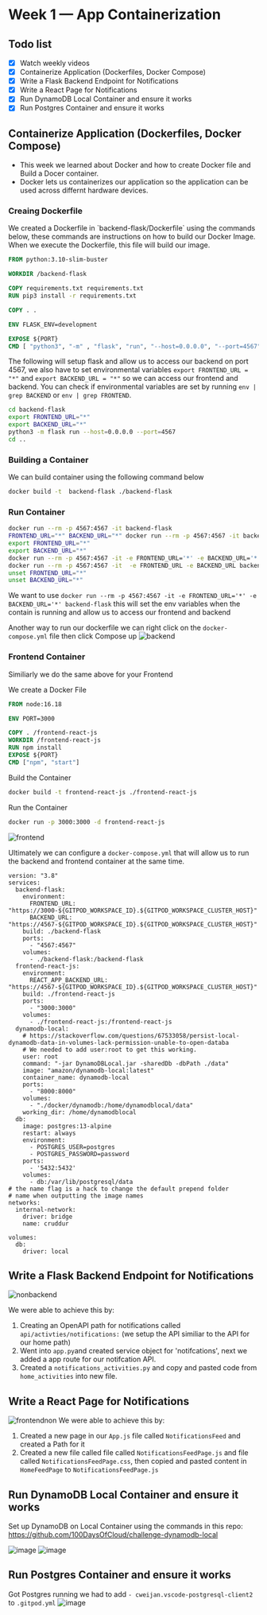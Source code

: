 # Week 1 — App Containerization


## Todo list
- [x] Watch weekly videos
- [x] Containerize Application (Dockerfiles, Docker Compose)
- [x] Write a Flask Backend Endpoint for Notifications
- [x] Write a React Page for Notifications
- [x] Run DynamoDB Local Container and ensure it works
- [x] Run Postgres Container and ensure it works

## Containerize Application (Dockerfiles, Docker Compose)
* This week we learned about Docker and how to create Docker file and Build a Docer container.
* Docker lets us containerizes our application so the application can be used across differnt hardware devices.

### Creaing Dockerfile
 <p>We created a Dockerfile in `backend-flask/Dockerfile` using the commands below, these commands are instructions on how to build our Docker Image. When we execute the Dockerfile, this file will build our image.</p>
 
 ```dockerfile
FROM python:3.10-slim-buster

WORKDIR /backend-flask

COPY requirements.txt requirements.txt
RUN pip3 install -r requirements.txt

COPY . .

ENV FLASK_ENV=development

EXPOSE ${PORT}
CMD [ "python3", "-m" , "flask", "run", "--host=0.0.0.0", "--port=4567"]
```
The following will setup flask and allow us to access our backend on port 4567, we also have to set environmental variables `export FRONTEND_URL = "*"` and `export BACKEND_URL = "*"` so we can access our frontend and backend. You can check if environmental variables are set by running `env | grep BACKEND` or  `env | grep FRONTEND`.

```sh
cd backend-flask
export FRONTEND_URL="*"
export BACKEND_URL="*"
python3 -m flask run --host=0.0.0.0 --port=4567
cd ..
```
### Building a Container
<p>We can build container using the following command below</p>

 ```sh
docker build -t  backend-flask ./backend-flask
```

### Run Container 
```sh
docker run --rm -p 4567:4567 -it backend-flask
FRONTEND_URL="*" BACKEND_URL="*" docker run --rm -p 4567:4567 -it backend-flask
export FRONTEND_URL="*"
export BACKEND_URL="*"
docker run --rm -p 4567:4567 -it -e FRONTEND_URL='*' -e BACKEND_URL='*' backend-flask
docker run --rm -p 4567:4567 -it  -e FRONTEND_URL -e BACKEND_URL backend-flask
unset FRONTEND_URL="*"
unset BACKEND_URL="*"
```
 We want to use `docker run --rm -p 4567:4567 -it -e FRONTEND_URL='*' -e BACKEND_URL='*' backend-flask` this will set the env variables  when the contain is running and allow us to access our frontend and backend 
 
 Another way to run our dockerfile we can right click on the `docker-compose.yml` file then click Compose up
 ![backend](https://user-images.githubusercontent.com/46639580/221342233-76efb02b-465c-4abd-a783-75772532f27d.png)
 
 ### Frontend Container 
 
 Similiarly we do the same above for your Frontend
 
 We create a Docker File

```dockerfile
FROM node:16.18

ENV PORT=3000

COPY . /frontend-react-js
WORKDIR /frontend-react-js
RUN npm install
EXPOSE ${PORT}
CMD ["npm", "start"]
```

Build the Container
```sh
docker build -t frontend-react-js ./frontend-react-js
```
Run the Container 
```sh
docker run -p 3000:3000 -d frontend-react-js
```
![frontend](https://user-images.githubusercontent.com/46639580/221342529-f5af3f29-4eff-4a72-99da-ba3ca8519111.png)

Ultimately we can configure a `docker-compose.yml` that will allow us to run the backend and frontend container at the same time.

```
version: "3.8"
services:
  backend-flask:
    environment:
      FRONTEND_URL: "https://3000-${GITPOD_WORKSPACE_ID}.${GITPOD_WORKSPACE_CLUSTER_HOST}"
      BACKEND_URL: "https://4567-${GITPOD_WORKSPACE_ID}.${GITPOD_WORKSPACE_CLUSTER_HOST}"
    build: ./backend-flask
    ports:
      - "4567:4567"
    volumes:
      - ./backend-flask:/backend-flask
  frontend-react-js:
    environment:
      REACT_APP_BACKEND_URL: "https://4567-${GITPOD_WORKSPACE_ID}.${GITPOD_WORKSPACE_CLUSTER_HOST}"
    build: ./frontend-react-js
    ports:
      - "3000:3000"
    volumes:
      - ./frontend-react-js:/frontend-react-js
  dynamodb-local:
    # https://stackoverflow.com/questions/67533058/persist-local-dynamodb-data-in-volumes-lack-permission-unable-to-open-databa
    # We needed to add user:root to get this working.
    user: root
    command: "-jar DynamoDBLocal.jar -sharedDb -dbPath ./data"
    image: "amazon/dynamodb-local:latest"
    container_name: dynamodb-local
    ports:
      - "8000:8000"
    volumes:
      - "./docker/dynamodb:/home/dynamodblocal/data"
    working_dir: /home/dynamodblocal
  db:
    image: postgres:13-alpine
    restart: always
    environment:
      - POSTGRES_USER=postgres
      - POSTGRES_PASSWORD=password
    ports:
      - '5432:5432'
    volumes: 
      - db:/var/lib/postgresql/data
# the name flag is a hack to change the default prepend folder
# name when outputting the image names
networks: 
  internal-network:
    driver: bridge
    name: cruddur

volumes:
  db:
    driver: local
 ```

## Write a Flask Backend Endpoint for Notifications
![nonbackend](https://user-images.githubusercontent.com/46639580/221342882-a4fd38f2-46c5-4742-bbdf-c51aca74dc0b.png)

We were able to achieve this by: 
1) Creating an OpenAPI path for notifications called `api/activties/notifications:` (we setup the API similiar to the API for our home path)
2) Went into `app.py`and created service object for 'notifcations', next we added a app route for our notifcation API.
3) Created a `notifications_activities.py` and copy and pasted code from `home_activities` into new file.

## Write a React Page for Notifications
![frontendnon](https://user-images.githubusercontent.com/46639580/221343288-2d36197e-e028-40cc-8a23-b58f44dbaaae.png)
We were able to achieve this by: 
1) Created a new page in our `App.js` file called `NotificationsFeed` and created a Path for it
2) Created a new file called file called `NotificationsFeedPage.js` and file called `NotificationsFeedPage.css`, then copied and pasted content in `HomeFeedPage` to `NotificationsFeedPage.js`

 
## Run DynamoDB Local Container and ensure it works
Set up DynamoDB on Local Container using the commands in this repo: https://github.com/100DaysOfCloud/challenge-dynamodb-local

![image](https://user-images.githubusercontent.com/46639580/221343672-7ab2aff3-b684-4f97-afc7-84f3e86921e4.png)
![image](https://user-images.githubusercontent.com/46639580/221343651-c7baade5-0f56-4658-b330-c97df6850dc7.png)


## Run Postgres Container and ensure it works
Got Postgres running we had to add `- cweijan.vscode-postgresql-client2` to `.gitpod.yml`
![image](https://user-images.githubusercontent.com/46639580/221343866-e2596bed-612b-4823-bf06-932c5844639d.png)
